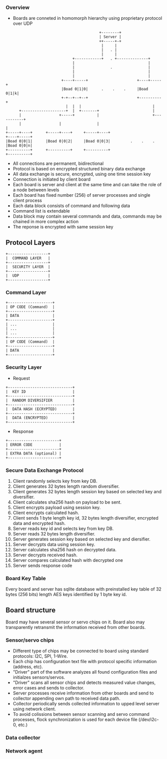 ### Overview
* Boards are conneted in homomorph hierarchy using proprietary protocol over UDP
```
                                          +--------+
                                          | Server |
                                          ++-----+-+
                                           |     |
                                           |   . |
                                           |     |
                              +------------+   . +--------------+
                              |                                 |
                              |                .                |
                              |                                 |
                              |                                 |
                         +----+-----+                      +----+-----+
                         |Boad 0|1|0|      .    .    .     |Boad 0|1|k|
                         +-+--+--+--+                      +----------+
                           |  |  |                                |
      +--------------------+  |  +-------+                        |
      |                 +-----+          |                        +-----------+
      |                 |                |                                    |
+-----+----+      +-----+----+     +-----+----+                          +----+-----+
|Boad 0|0|1|      |Boad 0|0|2|     |Boad 0|0|3|         .    .    .      |Boad 0|0|n|
+----------+      +----------+     +----------+                          +----------+
```
* All connections are permanent, bidirectional
* Protocol is based on encrypted structured binary data exchange
* All data exchange is secure, encrypted, using one time session key
* Connection is initiated by client board
* Each board is server and client at the same time and can take the role of a node between levels
* Each board has fixed number (256) of server processes and single client process
* Each data block consists of command and following data
* Command list is extendable
* Data block may contain several commands and data, commands may be chained in more complex action
* The reponse is encrypted with same session key

## Protocol Layers
```
+------------------+
|  COMMAND LAYER   |
+------------------+
|  SECURITY LAYER  |
+------------------+
|  UDP             |
+------------------+
```

### Command Layer

```
+--------------------+
| OP CODE (Command)  |
+--------------------+
| DATA               |
+--------------------+
| ...                |
| ...                |
| ...                |
+--------------------+
| OP CODE (Command)  |
+--------------------+
| DATA               |
+--------------------+
```

### Security Layer
* Request
```
+-----------------------------+
|  KEY ID                     |
+-----------------------------+
|  RANDOM DIVERSIFIER         |
+-----------------------------+
|  DATA HASH (ECRYPTED)       |
+-----------------------------+
|  DATA (ENCRYPTED)           |
+-----------------------------+
```
* Response
```
+-----------------------+
| ERROR CODE            |
+-----------------------+
| EXTRA DATA (optional) |
+-----------------------+
```
### Secure Data Exchange Protocol
1.  Client randomly selects key from key DB.
2.  Client generates 32 bytes length random diversifier.
3.  Client generates 32 bytes length session key based on selected key and diversifier.
4.  Client calculates sha256 hash on payload to be sent.
5.  Client encrypts payload using session key.
6.  Client encrypts calculated hash.
7.  Client sends 1 byte length key id, 32 bytes length diversifier, encrypted data and encrypted hash.
8.  Server reads key id and selects key from key DB.
9.  Server reads 32 bytes length diversifier.
10. Server generates session key based on selected key and diersifier.
11. Server decrypts data using session key.
12. Server calculates sha256 hash on decrypted data.
13. Server decrypts received hash.
14. Server compares calculated hash with decrypted one
15. Server sends response code

###  Board Key Table
Every board and server has sqlite database with preinstalled key table of 32 bytes (256 bits) length AES keys identified by 1 byte key id.

##  Board structure
Board may have several sensor or servo chips on it. Board also may transparently retransmit the information received from other boards.

### Sensor/servo chips
* Different type of chips may be connected to board using standard protocols: I2C, SPI, 1-Wire.
* Each chip has configuration text file with protocol specific information (address, etc).
* "Driver" part of the software analyzes all found configuration files and initialzes sensors/servos.
* "Driver" scans all sensor chips and detects measured value changes, error cases and sends to collector.
* Server processes receive information from other boards and send to collector appending own path to received data path.
* Collector periodically sends collected information to upped level server using network client.
* To avoid colissions between sensor scanning and servo command processes, flock synchronization is used for each device file (/dev/i2c-0, etc.)

### Data collector
### Network agent


